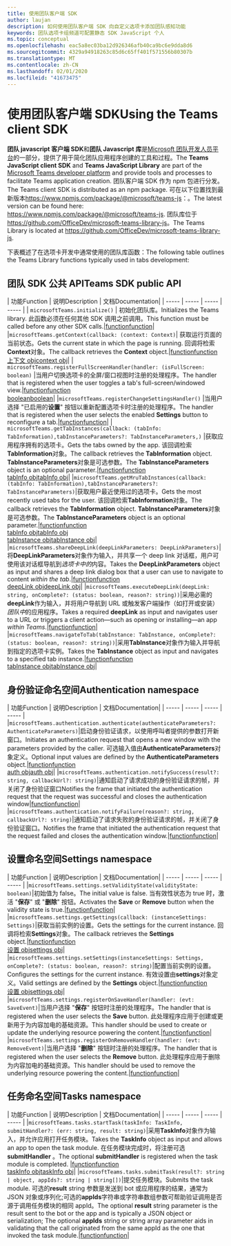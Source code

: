 ```yaml
---
title: 使用团队客户端 SDK
author: laujan
description: 如何使用团队客户端 SDK 向自定义选项卡添加团队感知功能
keywords: 团队选项卡组频道可配置静态 SDK JavaScript 个人
ms.topic: conceptual
ms.openlocfilehash: eac5a8ec03ba12d926346afb40ca9bc6e9dda8d6
ms.sourcegitcommit: 4329a94918263c85d6c65ff401f571556b80307b
ms.translationtype: MT
ms.contentlocale: zh-CN
ms.lasthandoff: 02/01/2020
ms.locfileid: "41673475"
---
```

# <a name="using-the-teams-client-sdk"></a><span data-ttu-id="115c6-104">使用团队客户端 SDK</span><span class="sxs-lookup"><span data-stu-id="115c6-104">Using the Teams client SDK</span></span>

<span data-ttu-id="115c6-105">**团队 javascript 客户端 SDK**和**团队 Javascript 库**是[Microsoft 团队开发人员平台](https://msdn.microsoft.com/microsoft-teams)的一部分，提供了用于简化团队应用程序创建的工具和过程。</span><span class="sxs-lookup"><span data-stu-id="115c6-105">The **Teams JavaScript client SDK**  and **Teams JavaScript Library** are part of the [Microsoft Teams developer platform](https://msdn.microsoft.com/microsoft-teams) and provide tools and processes to facilitate Teams application creation.</span></span> <span data-ttu-id="115c6-106">团队客户端 SDK 作为 npm 包进行分发。</span><span class="sxs-lookup"><span data-stu-id="115c6-106">The Teams client SDK is distributed as an npm package.</span></span> <span data-ttu-id="115c6-107">可在以下位置找到最新版本<https://www.npmjs.com/package/@microsoft/teams-js>：。</span><span class="sxs-lookup"><span data-stu-id="115c6-107">The latest version can be found here: <https://www.npmjs.com/package/@microsoft/teams-js>.</span></span> <span data-ttu-id="115c6-108">团队库位于<https://github.com/OfficeDev/microsoft-teams-library-js>。</span><span class="sxs-lookup"><span data-stu-id="115c6-108">The Teams Library is located at <https://github.com/OfficeDev/microsoft-teams-library-js>.</span></span>

<span data-ttu-id="115c6-109">下表概述了在选项卡开发中通常使用的团队库函数：</span><span class="sxs-lookup"><span data-stu-id="115c6-109">The following table outlines the Teams Library functions typically used in tabs development:</span></span>

## <a name="teams-sdk-public-api"></a><span data-ttu-id="115c6-110">团队 SDK 公共 API</span><span class="sxs-lookup"><span data-stu-id="115c6-110">Teams SDK public API</span></span> 

| <span data-ttu-id="115c6-111">功能</span><span class="sxs-lookup"><span data-stu-id="115c6-111">Function</span></span>  | <span data-ttu-id="115c6-112">说明</span><span class="sxs-lookup"><span data-stu-id="115c6-112">Description</span></span>          | <span data-ttu-id="115c6-113">文档</span><span class="sxs-lookup"><span data-stu-id="115c6-113">Documentation</span></span>|
| -----     | -----     | -----    | -----        |
| `microsoftTeams.initialize()` | <span data-ttu-id="115c6-114">初始化团队库。</span><span class="sxs-lookup"><span data-stu-id="115c6-114">Initializes the Teams library.</span></span> <span data-ttu-id="115c6-115">此函数必须在任何其他 SDK 调用之前调用。</span><span class="sxs-lookup"><span data-stu-id="115c6-115">This function must be called before any other SDK calls.</span></span>|[<span data-ttu-id="115c6-116">function</span><span class="sxs-lookup"><span data-stu-id="115c6-116">function</span></span>](/javascript/api/@microsoft/teams-js/microsoftteams?view=msteams-client-js-latest#initialize-any-)|
|`microsoftTeams.getContext(callback: (context: Context)`| <span data-ttu-id="115c6-117">获取运行页面的当前状态。</span><span class="sxs-lookup"><span data-stu-id="115c6-117">Gets the current state in which the page is running.</span></span> <span data-ttu-id="115c6-118">回调将检索**Context**对象。</span><span class="sxs-lookup"><span data-stu-id="115c6-118">The callback retrieves the **Context** object.</span></span>|[<span data-ttu-id="115c6-119">function</span><span class="sxs-lookup"><span data-stu-id="115c6-119">function</span></span>](/javascript/api/@microsoft/teams-js/microsoftteams?view=msteams-client-js-latest#getcontext--context--context-----void-)<br/>[<span data-ttu-id="115c6-120">上下文 obj</span><span class="sxs-lookup"><span data-stu-id="115c6-120">context obj</span></span>](/javascript/api/@microsoft/teams-js/microsoftteams.context?view=msteams-client-js-latest)|
| `microsoftTeams.registerFullScreenHandler(handler: (isFullScreen: boolean)` |<span data-ttu-id="115c6-121">当用户切换选项卡的全屏/窗口视图时注册的处理程序。</span><span class="sxs-lookup"><span data-stu-id="115c6-121">The handler that is registered when the user toggles a tab's full-screen/windowed view.</span></span>|[<span data-ttu-id="115c6-122">function</span><span class="sxs-lookup"><span data-stu-id="115c6-122">function</span></span>](/javascript/api/@microsoft/teams-js/microsoftteams?view=msteams-client-js-latest#registerfullscreenhandler--isfullscreen--boolean-----void-)<br/>[<span data-ttu-id="115c6-123">boolean</span><span class="sxs-lookup"><span data-stu-id="115c6-123">boolean</span></span>](/javascript/api/@microsoft/teams-js/microsoftteams.context?view=msteams-client-js-latest#isfullscreen)|
|`microsoftTeams.registerChangeSettingsHandler()` |<span data-ttu-id="115c6-124">当用户选择 "已启用的**设置**" 按钮以重新配置选项卡时注册的处理程序。</span><span class="sxs-lookup"><span data-stu-id="115c6-124">The handler that is registered when the user selects the enabled **Settings** button to reconfigure a tab.</span></span>|[<span data-ttu-id="115c6-125">function</span><span class="sxs-lookup"><span data-stu-id="115c6-125">function</span></span>](/javascript/api/@microsoft/teams-js/microsoftteams?view=msteams-client-js-latest#registerchangesettingshandler-------void-)|
| `microsoftTeams.getTabInstances(callback: (tabInfo: TabInformation),tabInstanceParameters?: TabInstanceParameters,)` |<span data-ttu-id="115c6-126">获取应用程序拥有的选项卡。</span><span class="sxs-lookup"><span data-stu-id="115c6-126">Gets the tabs owned by the app.</span></span> <span data-ttu-id="115c6-127">该回调检索**TabInformation**对象。</span><span class="sxs-lookup"><span data-stu-id="115c6-127">The callback retrieves the **TabInformation** object.</span></span> <span data-ttu-id="115c6-128">**TabInstanceParameters**对象是可选参数。</span><span class="sxs-lookup"><span data-stu-id="115c6-128">The **TabInstanceParameters** object is an optional parameter.</span></span>|[<span data-ttu-id="115c6-129">function</span><span class="sxs-lookup"><span data-stu-id="115c6-129">function</span></span>](/javascript/api/@microsoft/teams-js/microsoftteams?view=msteams-client-js-latest#gettabinstances--tabinfo--tabinformation-----void--tabinstanceparameters-)<br/>[<span data-ttu-id="115c6-130">tabInfo obj</span><span class="sxs-lookup"><span data-stu-id="115c6-130">tabInfo obj</span></span>](/javascript/api/@microsoft/teams-js/microsoftteams.tabinformation?view=msteams-client-js-latest)|
|`microsoftTeams.getMruTabInstances(callback: (tabInfo: TabInformation),tabInstanceParameters?: TabInstanceParameters)`|<span data-ttu-id="115c6-131">获取用户最近使用过的选项卡。</span><span class="sxs-lookup"><span data-stu-id="115c6-131">Gets the most recently used tabs for the user.</span></span> <span data-ttu-id="115c6-132">该回调检索**TabInformation**对象。</span><span class="sxs-lookup"><span data-stu-id="115c6-132">The callback retrieves the **TabInformation** object.</span></span> <span data-ttu-id="115c6-133">**TabInstanceParameters**对象是可选参数。</span><span class="sxs-lookup"><span data-stu-id="115c6-133">The **TabInstanceParameters** object is an optional parameter.</span></span>|[<span data-ttu-id="115c6-134">function</span><span class="sxs-lookup"><span data-stu-id="115c6-134">function</span></span>](/javascript/api/@microsoft/teams-js/microsoftteams?view=msteams-client-js-latest#getmrutabinstances--tabinfo--tabinformation-----void--tabinstanceparameters-)<br/>[<span data-ttu-id="115c6-135">tabInfo obj</span><span class="sxs-lookup"><span data-stu-id="115c6-135">tabInfo obj</span></span>](/javascript/api/@microsoft/teams-js/microsoftteams.teaminformation?view=msteams-client-js-latest)<br/>[<span data-ttu-id="115c6-136">tabInstance obj</span><span class="sxs-lookup"><span data-stu-id="115c6-136">tabInstance obj</span></span>](/javascript/api/@microsoft/teams-js/microsoftteams.tabinstanceparameters?view=msteams-client-js-latest)|
|`microsoftTeams.shareDeepLink(deepLinkParameters: DeepLinkParameters)`|<span data-ttu-id="115c6-137">将**DeepLinkParameters**对象作为输入，并共享一个 deep link 对话框，用户可使用该对话框导航到*选项卡中的*内容。</span><span class="sxs-lookup"><span data-stu-id="115c6-137">Takes the **DeepLinkParameters** object as input and shares a deep link dialog box that a user can use to navigate to content *within the tab*.</span></span>|[<span data-ttu-id="115c6-138">function</span><span class="sxs-lookup"><span data-stu-id="115c6-138">function</span></span>](/javascript/api/@microsoft/teams-js/microsoftteams?view=msteams-client-js-latest#sharedeeplink-deeplinkparameters-)<br/>[<span data-ttu-id="115c6-139">deepLink obj</span><span class="sxs-lookup"><span data-stu-id="115c6-139">deepLink obj</span></span>](/javascript/api/@microsoft/teams-js/microsoftteams.deeplinkparameters?view=msteams-client-js-latest)|
|`microsoftTeams.executeDeepLink(deepLink: string, onComplete?: (status: boolean, reason?: string))`|<span data-ttu-id="115c6-140">采用必需的**deepLink**作为输入，并将用户导航到 URL 或触发客户端操作（如打开或安装）*团队中*的应用程序。</span><span class="sxs-lookup"><span data-stu-id="115c6-140">Takes a required **deepLink** as input and navigates user to a URL or triggers a client action—such as opening or installing—an app *within Teams*.</span></span>|[<span data-ttu-id="115c6-141">function</span><span class="sxs-lookup"><span data-stu-id="115c6-141">function</span></span>](/javascript/api/@microsoft/teams-js/microsoftteams?view=msteams-client-js-latest#executedeeplink-string---status--boolean--reason---string-----void-)|
|`microsoftTeams.navigateToTab(tabInstance: TabInstance, onComplete?: (status: boolean, reason?: string))`|<span data-ttu-id="115c6-142">采用**TabInstance**对象作为输入并导航到指定的选项卡实例。</span><span class="sxs-lookup"><span data-stu-id="115c6-142">Takes the **TabInstance** object as input and navigates to a specified tab instance.</span></span>|[<span data-ttu-id="115c6-143">function</span><span class="sxs-lookup"><span data-stu-id="115c6-143">function</span></span>](/javascript/api/@microsoft/teams-js/microsoftteams?view=msteams-client-js-latest#navigatetotab-tabinstance-)<br/>[<span data-ttu-id="115c6-144">tabInstance obj</span><span class="sxs-lookup"><span data-stu-id="115c6-144">tabInstance obj</span></span>](/javascript/api/@microsoft/teams-js/microsoftteams.tabinstance?view=msteams-client-js-latest)|

## <a name="authentication-namespace"></a><span data-ttu-id="115c6-145">身份验证命名空间</span><span class="sxs-lookup"><span data-stu-id="115c6-145">Authentication namespace</span></span>

| <span data-ttu-id="115c6-146">功能</span><span class="sxs-lookup"><span data-stu-id="115c6-146">Function</span></span>  | <span data-ttu-id="115c6-147">说明</span><span class="sxs-lookup"><span data-stu-id="115c6-147">Description</span></span>          | <span data-ttu-id="115c6-148">文档</span><span class="sxs-lookup"><span data-stu-id="115c6-148">Documentation</span></span>|
| -----     | -----     | -----    | -----        |
|`microsoftTeams.authentication.authenticate(authenticateParameters?: AuthenticateParameters)`|<span data-ttu-id="115c6-149">启动身份验证请求，以使用呼叫者提供的参数打开新窗口。</span><span class="sxs-lookup"><span data-stu-id="115c6-149">Initiates an authentication request that opens a new window with the parameters provided by the caller.</span></span> <span data-ttu-id="115c6-150">可选输入值由**AuthenticateParameters**对象定义。</span><span class="sxs-lookup"><span data-stu-id="115c6-150">Optional input values are defined by the **AuthenticateParameters** object.</span></span>|[<span data-ttu-id="115c6-151">function</span><span class="sxs-lookup"><span data-stu-id="115c6-151">function</span></span>](/javascript/api/@microsoft/teams-js/microsoftteams.authentication?view=msteams-client-js-latest#authenticate-authenticateparameters-)<br/>[<span data-ttu-id="115c6-152">auth obj</span><span class="sxs-lookup"><span data-stu-id="115c6-152">auth obj</span></span>](/javascript/api/@microsoft/teams-js/microsoftteams.authentication.authenticateparameters?view=msteams-client-js-latest)|
|`microsoftTeams.authentication.notifySuccess(result?: string, callbackUrl?: string)`|<span data-ttu-id="115c6-153">通知启动了请求成功的身份验证请求的帧，并关闭了身份验证窗口</span><span class="sxs-lookup"><span data-stu-id="115c6-153">Notifies the frame that initiated the authentication request that the request was successful and closes the authentication window</span></span>|[<span data-ttu-id="115c6-154">function</span><span class="sxs-lookup"><span data-stu-id="115c6-154">function</span></span>](/javascript/api/@microsoft/teams-js/microsoftteams.authentication?view=msteams-client-js-latest#notifysuccess-string--string-)|
|`microsoftTeams.authentication.notifyFailure(reason?: string, callbackUrl?: string)`|<span data-ttu-id="115c6-155">通知启动了请求失败的身份验证请求的帧，并关闭了身份验证窗口。</span><span class="sxs-lookup"><span data-stu-id="115c6-155">Notifies the frame that initiated the authentication request that the request failed and closes the authentication window.</span></span>|[<span data-ttu-id="115c6-156">function</span><span class="sxs-lookup"><span data-stu-id="115c6-156">function</span></span>](/javascript/api/@microsoft/teams-js/microsoftteams.authentication?view=msteams-client-js-latest#notifyfailure-string--string-)|

## <a name="settings-namespace"></a><span data-ttu-id="115c6-157">设置命名空间</span><span class="sxs-lookup"><span data-stu-id="115c6-157">Settings namespace</span></span>

| <span data-ttu-id="115c6-158">功能</span><span class="sxs-lookup"><span data-stu-id="115c6-158">Function</span></span>  | <span data-ttu-id="115c6-159">说明</span><span class="sxs-lookup"><span data-stu-id="115c6-159">Description</span></span>          | <span data-ttu-id="115c6-160">文档</span><span class="sxs-lookup"><span data-stu-id="115c6-160">Documentation</span></span>|
| -----     | -----     | -----    | -----        |
|`microsoftTeams.settings.setValidityState(validityState: boolean)`|<span data-ttu-id="115c6-161">初始值为 false。</span><span class="sxs-lookup"><span data-stu-id="115c6-161">The initial value is false.</span></span> <span data-ttu-id="115c6-162">当有效性状态为 true 时，激活 "**保存**" 或 "**删除**" 按钮。</span><span class="sxs-lookup"><span data-stu-id="115c6-162">Activates the **Save** or **Remove** button when the validity state is true.</span></span>|[<span data-ttu-id="115c6-163">function</span><span class="sxs-lookup"><span data-stu-id="115c6-163">function</span></span>](/javascript/api/@microsoft/teams-js/microsoftteams.settings?view=msteams-client-js-latest#setvaliditystate-boolean-)|
|`microsoftTeams.settings.getSettings(callback: (instanceSettings: Settings)`|<span data-ttu-id="115c6-164">获取当前实例的设置。</span><span class="sxs-lookup"><span data-stu-id="115c6-164">Gets the settings for the current instance.</span></span> <span data-ttu-id="115c6-165">回调将检索**Settings**对象。</span><span class="sxs-lookup"><span data-stu-id="115c6-165">The callback retrieves the **Settings** object.</span></span>|[<span data-ttu-id="115c6-166">function</span><span class="sxs-lookup"><span data-stu-id="115c6-166">function</span></span>](/javascript/api/@microsoft/teams-js/microsoftteams.settings?view=msteams-client-js-latest#getsettings--instancesettings--settings-----void-)<br/>[<span data-ttu-id="115c6-167">设置 obj</span><span class="sxs-lookup"><span data-stu-id="115c6-167">settings obj</span></span>](/javascript/api/@microsoft/teams-js/microsoftteams.settings.settings?view=msteams-client-js-latest)|
|`microsoftTeams.settings.setSettings(instanceSettings: Settings, onComplete?: (status: boolean, reason?: string)`|<span data-ttu-id="115c6-168">配置当前实例的设置。</span><span class="sxs-lookup"><span data-stu-id="115c6-168">Configures the settings for the current instance.</span></span> <span data-ttu-id="115c6-169">有效设置由**settings**对象定义。</span><span class="sxs-lookup"><span data-stu-id="115c6-169">Valid settings are defined by the **Settings** object.</span></span>|[<span data-ttu-id="115c6-170">function</span><span class="sxs-lookup"><span data-stu-id="115c6-170">function</span></span>](/javascript/api/@microsoft/teams-js/microsoftteams.settings?view=msteams-client-js-latest#setsettings-settings-)<br/>[<span data-ttu-id="115c6-171">设置 obj</span><span class="sxs-lookup"><span data-stu-id="115c6-171">settings obj</span></span>](/javascript/api/@microsoft/teams-js/microsoftteams.settings.settings?view=msteams-client-js-latest)|
|`microsoftTeams.settings.registerOnSaveHandler(handler: (evt: SaveEvent)`|<span data-ttu-id="115c6-172">当用户选择 "**保存**" 按钮时注册的处理程序。</span><span class="sxs-lookup"><span data-stu-id="115c6-172">The handler that is registered when the user selects the **Save** button.</span></span> <span data-ttu-id="115c6-173">此处理程序应用于创建或更新用于为内容加电的基础资源。</span><span class="sxs-lookup"><span data-stu-id="115c6-173">This handler should be used to create or update the underlying resource powering the content.</span></span>|[<span data-ttu-id="115c6-174">function</span><span class="sxs-lookup"><span data-stu-id="115c6-174">function</span></span>](/javascript/api/@microsoft/teams-js/microsoftteams.settings?view=msteams-client-js-latest#registeronsavehandler--evt--saveevent-----void-)|
|`microsoftTeams.settings.registerOnRemoveHandler(handler: (evt: RemoveEvent)`|<span data-ttu-id="115c6-175">当用户选择 "**删除**" 按钮时注册的处理程序。</span><span class="sxs-lookup"><span data-stu-id="115c6-175">The handler that is registered when the user selects the **Remove** button.</span></span> <span data-ttu-id="115c6-176">此处理程序应用于删除为内容加电的基础资源。</span><span class="sxs-lookup"><span data-stu-id="115c6-176">This handler should be used to remove the underlying resource powering the content.</span></span>|[<span data-ttu-id="115c6-177">function</span><span class="sxs-lookup"><span data-stu-id="115c6-177">function</span></span>](/javascript/api/@microsoft/teams-js/microsoftteams.settings?view=msteams-client-js-latest#registeronremovehandler--evt--removeevent-----void-)|

## <a name="tasks-namespace"></a><span data-ttu-id="115c6-178">任务命名空间</span><span class="sxs-lookup"><span data-stu-id="115c6-178">Tasks namespace</span></span>

| <span data-ttu-id="115c6-179">功能</span><span class="sxs-lookup"><span data-stu-id="115c6-179">Function</span></span>  | <span data-ttu-id="115c6-180">说明</span><span class="sxs-lookup"><span data-stu-id="115c6-180">Description</span></span>          | <span data-ttu-id="115c6-181">文档</span><span class="sxs-lookup"><span data-stu-id="115c6-181">Documentation</span></span>|
| -----     | -----     | -----    | -----        |
|`microsoftTeams.tasks.startTask(taskInfo: TaskInfo, submitHandler?: (err: string, result: string)`|<span data-ttu-id="115c6-182">采用**TaskInfo**对象作为输入，并允许应用打开任务模块。</span><span class="sxs-lookup"><span data-stu-id="115c6-182">Takes the **TaskInfo** object as input and allows an app to open the task module.</span></span> <span data-ttu-id="115c6-183">在任务模块完成时，将注册可选**submitHandler** 。</span><span class="sxs-lookup"><span data-stu-id="115c6-183">The optional **submitHandler** is registered when the task module is completed.</span></span> |[<span data-ttu-id="115c6-184">function</span><span class="sxs-lookup"><span data-stu-id="115c6-184">function</span></span>](/javascript/api/@microsoft/teams-js/microsoftteams.tasks?view=msteams-client-js-latest#starttask-taskinfo---err--string--result--string-----void-)<br/>[<span data-ttu-id="115c6-185">taskInfo obj</span><span class="sxs-lookup"><span data-stu-id="115c6-185">taskInfo obj</span></span>](/javascript/api/@microsoft/teams-js/microsoftteams.taskinfo?view=msteams-client-js-latest)|
|`microsoftTeams.tasks.submitTask(result?: string | object, appIds?: string | string[])`|<span data-ttu-id="115c6-186">提交任务模块。</span><span class="sxs-lookup"><span data-stu-id="115c6-186">Submits the task module.</span></span> <span data-ttu-id="115c6-187">可选的**result** string 参数是发送到 bot 或应用程序的结果，通常为 JSON 对象或序列化;可选的**appIds**字符串或字符串数组参数可帮助验证调用是否源于调用任务模块的相同 appId。</span><span class="sxs-lookup"><span data-stu-id="115c6-187">The optional **result** string parameter is the result sent to the bot or the app and is typically a JSON object or serialization; The optional **appIds** string or string array parameter aids in validating that the call originated from the same appId as the one that invoked the task module.</span></span>|[<span data-ttu-id="115c6-188">function</span><span class="sxs-lookup"><span data-stu-id="115c6-188">function</span></span>](/javascript/api/@microsoft/teams-js/microsoftteams.tasks?view=msteams-client-js-latest#submittask-string---object--string---string---)|